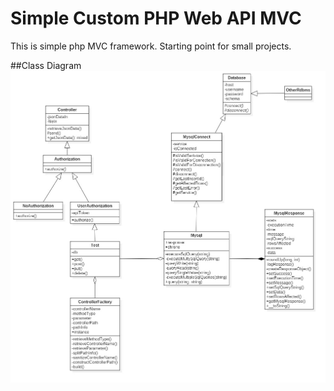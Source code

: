 # Simple Custom PHP Web API MVC
This is simple php MVC framework. Starting point for small projects.

##Class Diagram
![alt-text-1](wiki/uml.jpg "UML Diagram")  
